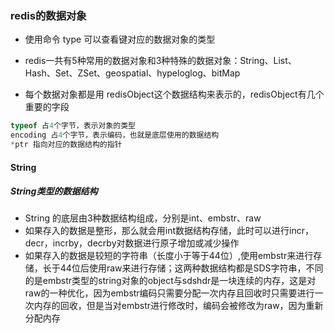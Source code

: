 ### redis的数据对象

- 使用命令 type 可以查看键对应的数据对象的类型



- redis一共有5种常用的数据对象和3种特殊的数据对象：String、List、Hash、Set、ZSet、geospatial、hypeloglog、bitMap



- 每个数据对象都是用 redisObject这个数据结构来表示的，redisObject有几个重要的字段

```c
typeof 占4个字节，表示对象的类型
encoding 占4个字节，表示编码，也就是底层使用的数据结构
*ptr 指向对应的数据结构的指针
```



#### String

##### String类型的数据结构



- String 的底层由3种数据结构组成，分别是int、embstr、raw
- 如果存入的数据是整形，那么就会用int数据结构存储，此时可以进行incr，decr，incrby，decrby对数据进行原子增加或减少操作
- 如果存入的数据是较短的字符串（长度小于等于44位）,使用embstr来进行存储，长于44位后使用raw来进行存储；这两种数据结构都是SDS字符串，不同的是embstr类型的string对象的object与sdshdr是一块连续的内存，这是对raw的一种优化，因为embstr编码只需要分配一次内存且回收时只需要进行一次内存的回收，但是当对embstr进行修改时，编码会被修改为raw，因为重新分配内存

